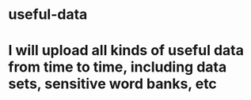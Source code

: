 # useful-data
# I will upload all kinds of useful data from time to time, including data sets, sensitive word banks, etc
